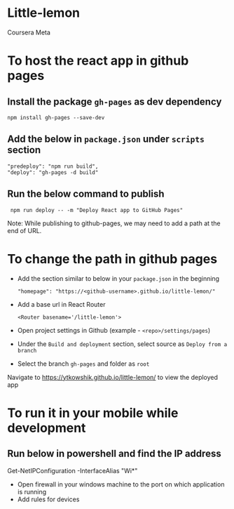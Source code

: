 # Little-lemon
Coursera Meta

# To host the react  app in github pages
## Install the package `gh-pages` as dev dependency
    npm install gh-pages --save-dev

## Add the below in `package.json` under `scripts` section
    "predeploy": "npm run build",
    "deploy": "gh-pages -d build"
## Run the below command to publish
     npm run deploy -- -m "Deploy React app to GitHub Pages"

Note: While publishing to github-pages, we may need to add a path at the end of URL. 

# To change the path in github pages
- Add the section similar to below in your `package.json` in the beginning

      "homepage": "https://<github-username>.github.io/little-lemon/"
- Add a base url in React Router

     `<Router basename='/little-lemon'>`

- Open project settings in Github (example - `<repo>/settings/pages`)
- Under the `Build and deployment` section, select source as `Deploy from a branch`
- Select the branch `gh-pages` and folder as `root`

Navigate to https://ytkowshik.github.io/little-lemon/ to view the deployed app

# To run it in your mobile while development 

## Run below in powershell and find the IP address
Get-NetIPConfiguration -InterfaceAlias "Wi*"
- Open firewall in your windows machine to the port on which application is running
- Add rules for devices
